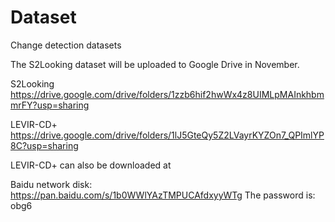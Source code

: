 # Dataset
Change detection datasets

The S2Looking dataset will be uploaded to Google Drive in November.

S2Looking
https://drive.google.com/drive/folders/1zzb6hif2hwWx4z8UIMLpMAInkhbmmrFY?usp=sharing

LEVIR-CD+
https://drive.google.com/drive/folders/1lJ5GteQy5Z2LVayrKYZOn7_QPImlYP8C?usp=sharing

LEVIR-CD+ can also be downloaded at

Baidu network disk:  https://pan.baidu.com/s/1b0WWlYAzTMPUCAfdxyyWTg  The password is: obg6

